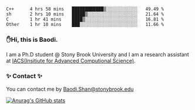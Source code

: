<!--START_SECTION:waka-->

```text
C++      4 hrs 58 mins   ████████████▒░░░░░░░░░░░░   49.49 %
sh       2 hrs 10 mins   █████▒░░░░░░░░░░░░░░░░░░░   21.64 %
C        1 hr 41 mins    ████▒░░░░░░░░░░░░░░░░░░░░   16.81 %
Other    1 hr 10 mins    ███░░░░░░░░░░░░░░░░░░░░░░   11.66 %
```

<!--END_SECTION:waka-->

### ✋Hi, this is Baodi. 

I am a Ph.D student @ Stony Brook University and I am a research assistant at [IACS(Insitiute for Advanced Computional Science)](https://iacs.stonybrook.edu/).

### ✨ Contact ✨

You can contact me by [Baodi.Shan@stonybrook.edu](mailto:Baodi.Shan@stonybrook.edu)

[![Anurag's GitHub stats](https://github-readme-stats.vercel.app/api?username=lwshanbd&theme=jolly&show_icons=true&count_private=true&include_all_commits=true)](https://github.com/anuraghazra/github-readme-stats)



<!--
**lwshanbd/lwshanbd** is a ✨ _special_ ✨ repository because its `README.md` (this file) appears on your GitHub profile.

Here are some ideas to get you started:

- 🔭 I’m currently working on ...
- 🌱 I’m currently learning ...
- 👯 I’m looking to collaborate on ...
- 🤔 I’m looking for help with ...
- 💬 Ask me about ...
- 📫 How to reach me: ...
- 😄 Pronouns: ...
- ⚡ Fun fact: ...
-->
